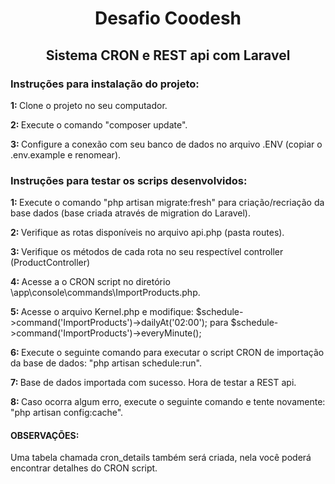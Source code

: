<h1 align="center">Desafio Coodesh</h1>
<h2 align="center">Sistema CRON e REST api com Laravel</h2>

<h3>Instruções para instalação do projeto:</h3>
<p><strong>1: </strong>Clone o projeto no seu computador.</p>
<p><strong>2: </strong>Execute o comando "composer update".</p>
<p><strong>3: </strong>Configure a conexão com seu banco de dados no arquivo .ENV (copiar o .env.example e renomear).</p>

<h3>Instruções para testar os scrips desenvolvidos:</h3>
<p><strong>1: </strong>Execute o comando "php artisan migrate:fresh" para criação/recriação da base dados (base criada através de migration do Laravel).</p>
<p><strong>2: </strong>Verifique as rotas disponíveis no arquivo api.php (pasta routes).</p>
<p><strong>3: </strong>Verifique os métodos de cada rota no seu respectível controller (ProductController)</p>
<p><strong>4: </strong>Acesse a o CRON script no diretório \app\console\commands\ImportProducts.php.</p>
<p><strong>5: </strong>Acesse o arquivo Kernel.php e modifique: $schedule->command('ImportProducts')->dailyAt('02:00'); para $schedule->command('ImportProducts')->everyMinute();</p>
<p><strong>6: </strong>Execute o seguinte comando para executar o script CRON de importação da base de dados: "php artisan schedule:run".</p>
<p><strong>7: </strong>Base de dados importada com sucesso. Hora de testar a REST api.</p>
<p><strong>8: </strong>Caso ocorra algum erro, execute o seguinte comando e tente novamente: "php artisan config:cache".</p>

<h4>OBSERVAÇÕES:</h4>
<p>Uma tabela chamada cron_details também será criada, nela você poderá encontrar detalhes do CRON script.</p>
